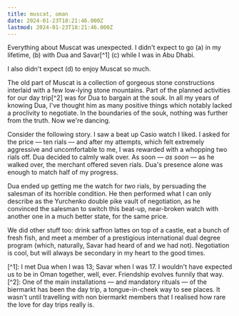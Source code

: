 ```yaml
---
title: muscat, oman
date: 2024-01-23T18:21:46.000Z
lastmod: 2024-01-23T18:21:46.000Z
---
```

Everything about Muscat was unexpected. I didn't expect to go (a) in my lifetime, (b) with Dua and Savar\[^1] (c) while I was in Abu Dhabi.

I also didn't expect (d) to enjoy Muscat so much.

The old part of Muscat is a collection of gorgeous stone constructions interlaid with a few low-lying stone mountains. Part of the planned activities for our day trip\[^2] was for Dua to bargain at the souk. In all my years of knowing Dua, I've thought him as many positive things which notably lacked a proclivity to negotiate. In the boundaries of the souk, nothing was further from the truth. Now we're dancing.

Consider the following story. I saw a beat up Casio watch I liked. I asked for the price — ten rials — and after my attempts, which felt extremely aggressive and uncomfortable to me, I was rewarded with a whopping two rials off. Dua decided to calmly walk over. As soon — *as soon* — as he walked over, the merchant offered seven rials. Dua's presence alone was enough to match half of my progress.

Dua ended up getting me the watch for *two* rials, by persuading the salesman of its horrible condition. He then performed what I can only describe as the Yurchenko double pike vault of negotiation, as he convinced the salesman to switch this beat-up, near-broken watch with another one in a much better state, for the same price.

We did other stuff too: drink saffron lattes on top of a castle, eat a bunch of fresh fish, and meet a member of a prestigious international dual degree program (which, naturally, Savar had heard of and we had not). Negotiation is cool, but will always be secondary in my heart to the good times.

\[^1]: I met Dua when I was 13; Savar when I was 17. I wouldn't have expected us to be in Oman together, well, ever. Friendship evolves funnily that way.\
\[^2]: One of the main installations — and mandatory rituals — of the biermarkt has been the day trip, a tongue-in-cheek way to see places. It wasn't until travelling with non biermarkt members that I realised how rare the love for day trips really is.
